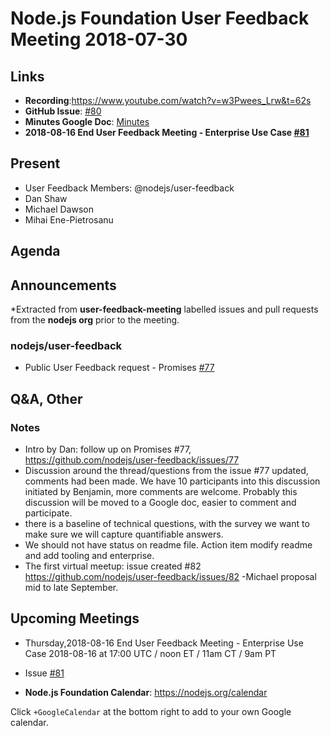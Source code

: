 # Node.js Foundation User Feedback Meeting 2018-07-30
## Links

* **Recording**:https://www.youtube.com/watch?v=w3Pwees_Lrw&t=62s
* **GitHub Issue**: [#80](https://github.com/nodejs/user-feedback/issues/80)
* **Minutes Google Doc**: [Minutes](https://docs.google.com/document/d/15uNtsP2apyU7Jza_tksp2UcXI7Ed06i90YdjVNG6xDw)
* **2018-08-16 End User Feedback Meeting - Enterprise Use Case [#81](https://github.com/nodejs/user-feedback/issues/81)**
 
## Present

* User Feedback Members: @nodejs/user-feedback
* Dan Shaw
* Michael Dawson
* Mihai Ene-Pietrosanu




## Agenda

## Announcements

*Extracted from **user-feedback-meeting** labelled issues and pull requests from the **nodejs org** prior to the meeting.

### nodejs/user-feedback

* Public User Feedback request - Promises [#77](https://github.com/nodejs/user-feedback/issues/77)



## Q&A, Other
### Notes
* Intro by Dan: follow up on Promises #77, https://github.com/nodejs/user-feedback/issues/77 
* Discussion around the thread/questions from the issue #77 updated, comments had been made.  We have 10 participants into this discussion initiated by Benjamin, more comments are welcome. Probably this discussion will be moved to a Google doc, easier to comment and participate.
* there is a baseline of technical questions, with the survey we want to make sure we will capture quantifiable answers. 
* We should not have status on readme file. Action item modify readme and add tooling and enterprise.
* The first virtual meetup: issue created #82 https://github.com/nodejs/user-feedback/issues/82 -Michael proposal mid to late September.


## Upcoming Meetings
* Thursday,2018-08-16 End User Feedback Meeting - Enterprise Use Case 2018-08-16 at 17:00 UTC / noon ET / 11am CT / 9am PT 
* Issue [#81](https://github.com/nodejs/user-feedback/issues/81)



* **Node.js Foundation Calendar**: https://nodejs.org/calendar

Click `+GoogleCalendar` at the bottom right to add to your own Google calendar.


